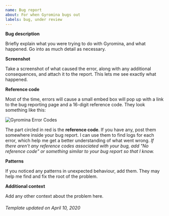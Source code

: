 ```yaml
---
name: Bug report
about: For when Gyromina bugs out
labels: bug, under review
---
```


**Bug description**

Briefly explain what you were trying to do with Gyromina, and what happened. Go into as much detail as necessary.

**Screenshot**

Take a screenshot of what caused the error, along with any additional consequences, and attach it to the report. This lets me see exactly what happened.

**Reference code**

Most of the time, errors will cause a small embed box will pop up with a link to the bug reporting page and a 16-digit reference code. They look something like this:

![Gyromina Error Codes](https://user-images.githubusercontent.com/40923337/65012358-dc731100-d8cb-11e9-9a0f-b42125ace028.png)

The part circled in red is the **reference code**. If you have any, post them somewhere inside your bug report. I can use them to find logs for each error, which help me get a better understanding of what went wrong.
*If there aren't any reference codes associated with your bug, add "No reference code" or something similar to your bug report so that I know.*

**Patterns**

If you noticed any patterns in unexpected behaviour, add them. They may help me find and fix the root of the problem.

**Additional context**

Add any other context about the problem here.

###### *Template updated on April 10, 2020*
